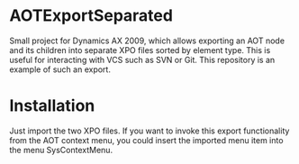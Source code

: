 AOTExportSeparated
==================

Small project for Dynamics AX 2009, which allows exporting an AOT node and
its children into separate XPO files sorted by element type.
This is useful for interacting with VCS such as SVN or Git. This repository
is an example of such an export.


Installation
============

Just import the two XPO files. If you want to invoke this export
functionality from the AOT context menu, you could insert the imported menu
item into the menu SysContextMenu.
